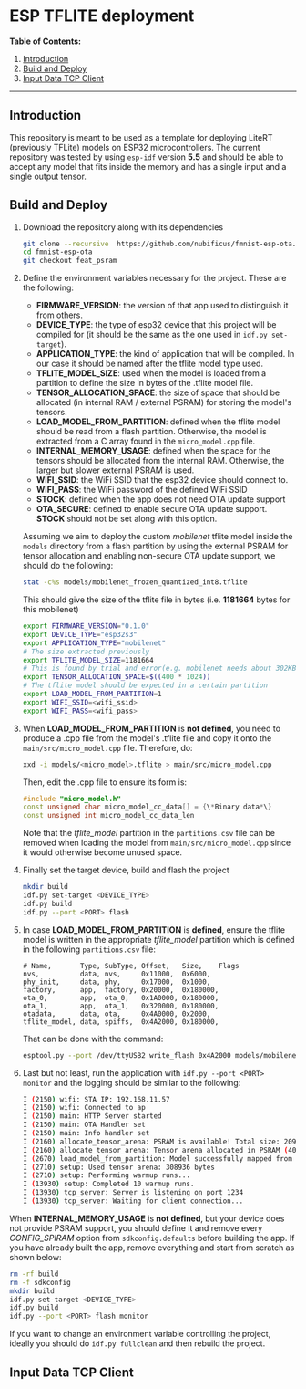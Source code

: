 # ESP TFLITE deployment 

**Table of Contents:**

1. [Introduction](#introduction)
2. [Build and Deploy](#build-and-deploy)
3. [Input Data TCP Client](#input-data-tcp-client)
---

## Introduction

This repository is meant to be used as a template for deploying LiteRT (previously TFLite) models on ESP32 microcontrollers.
The current repository was tested by using `esp-idf` version **5.5** and should be able to accept any model that fits inside
the memory and has a single input and a single output tensor.

## Build and Deploy

1. Download the repository along with its dependencies
	``` bash
	git clone --recursive  https://github.com/nubificus/fmnist-esp-ota.git
	cd fmnist-esp-ota
	git checkout feat_psram
	```

2. Define the environment variables necessary for the project. These are the following:

	* **FIRMWARE_VERSION**: the version of that app used to distinguish it from others.
	* **DEVICE_TYPE**: the type of esp32 device that this project will be compiled for (it should be the same as the one used in `idf.py set-target`).
	* **APPLICATION_TYPE**: the kind of application that will be compiled. In our case it should be named after the tflite model type used.
	* **TFLITE_MODEL_SIZE**: used when the model is loaded from a partition to define the size in bytes of the .tflite model file.
	* **TENSOR_ALLOCATION_SPACE**: the size of space that should be allocated (in internal RAM / external PSRAM) for storing the model's tensors.
	* **LOAD_MODEL_FROM_PARTITION**: defined when the tflite model should be read from a flash partition. Otherwise, the model is extracted from a C array found in the `micro_model.cpp` file.
	* **INTERNAL_MEMORY_USAGE**: defined when the space for the tensors should be allocated from the internal RAM. Otherwise, the larger but slower external PSRAM is used.
	* **WIFI_SSID**: the WiFi SSID that the esp32 device should connect to.
	* **WIFI_PASS**: the WiFi password of the defined WiFi SSID
	* **STOCK**: defined when the app does not need OTA update support
	* **OTA_SECURE**: defined to enable secure OTA update support. **STOCK** should not be set along with this option.

	Assuming we aim to deploy the custom *mobilenet* tflite model inside the `models` directory from a flash partition by using the external PSRAM for tensor allocation and enabling non-secure OTA update support, we should do the following:

	```bash
	stat -c%s models/mobilenet_frozen_quantized_int8.tflite
	```
	This should give the size of the tflite file in bytes (i.e. **1181664** bytes for this mobilenet)

	```bash
	export FIRMWARE_VERSION="0.1.0"
	export DEVICE_TYPE="esp32s3"
	export APPLICATION_TYPE="mobilenet"
	# The size extracted previously
	export TFLITE_MODEL_SIZE=1181664
	# This is found by trial and error(e.g. mobilenet needs about 302KB)
	export TENSOR_ALLOCATION_SPACE=$((400 * 1024))
	# The tflite model should be expected in a certain partition
	export LOAD_MODEL_FROM_PARTITION=1
	export WIFI_SSID=<wifi_ssid>
	export WIFI_PASS=<wifi_pass>
	```

3. When **LOAD_MODEL_FROM_PARTITION** is **not defined**, you need to produce a .cpp file from the model's .tflite file and copy it onto the `main/src/micro_model.cpp` file. Therefore, do:
	```bash
	xxd -i models/<micro_model>.tflite > main/src/micro_model.cpp
	```
	Then, edit the .cpp file to ensure its form is:
	```cpp
	#include "micro_model.h"
	const unsigned char micro_model_cc_data[] = {\*Binary data*\}
	const unsigned int micro_model_cc_data_len
	```

	Note that the *tflite_model* partition in the `partitions.csv` file can be removed when loading the model from `main/src/micro_model.cpp` since it would otherwise become unused space.

4. Finally set the target device, build and flash the project

	```bash
	mkdir build
	idf.py set-target <DEVICE_TYPE>
	idf.py build
	idf.py --port <PORT> flash
	```

5. In case **LOAD_MODEL_FROM_PARTITION** is **defined**, ensure the tflite model is written in the appropriate *tflite_model* partition which is defined in the following `partitions.csv` file:

	```
	# Name,       Type, SubType, Offset,   Size,    Flags
	nvs,          data, nvs,     0x11000,  0x6000,
	phy_init,     data, phy,     0x17000,  0x1000,
	factory,      app,  factory, 0x20000,  0x180000,
	ota_0,        app,  ota_0,   0x1A0000, 0x180000,
	ota_1,        app,  ota_1,   0x320000, 0x180000,
	otadata,      data, ota,     0x4A0000, 0x2000,
	tflite_model, data, spiffs,  0x4A2000, 0x180000,
	```
	That can be done with the command:

	```bash
	esptool.py --port /dev/ttyUSB2 write_flash 0x4A2000 models/mobilenet_frozen_quantized_int8.tflite
	```

6. Last but not least, run the application with `idf.py --port <PORT> monitor` and the logging should be similar to the following:
	```bash
	I (2150) wifi: STA IP: 192.168.11.57
	I (2150) wifi: Connected to ap
	I (2150) main: HTTP Server started
	I (2150) main: OTA Handler set
	I (2150) main: Info handler set
	I (2160) allocate_tensor_arena: PSRAM is available! Total size: 2097152 bytes
	I (2160) allocate_tensor_arena: Tensor arena allocated in PSRAM (409600 bytes)
	I (2670) load_model_from_partition: Model successfully mapped from flash
	I (2710) setup: Used tensor arena: 308936 bytes
	I (2710) setup: Performing warmup runs...
	I (13930) setup: Completed 10 warmup runs.
	I (13930) tcp_server: Server is listening on port 1234
	I (13930) tcp_server: Waiting for client connection...
	```

When **INTERNAL_MEMORY_USAGE** is **not defined**, but your device does not provide PSRAM support, you should define it and remove every *CONFIG_SPIRAM* option from `sdkconfig.defaults` before building the app. If you have already built the app, remove everything and start from scratch as shown below:

```bash
rm -rf build
rm -f sdkconfig
mkdir build
idf.py set-target <DEVICE_TYPE>
idf.py build
idf.py --port <PORT> flash monitor
```

If you want to change an environment variable controlling the project, ideally you should do `idf.py fullclean` and then rebuild the project.

## Input Data TCP Client